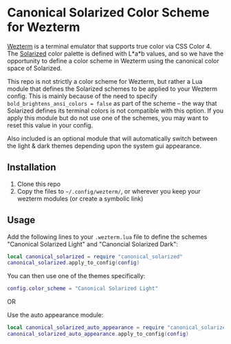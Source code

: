 # Canonical Solarized Color Scheme for Wezterm
[Wezterm](https://wezfurlong.org/wezterm/) is a terminal emulator that supports true color via CSS Color 4. The [Solarized](https://ethanschoonover.com/solarized/) color palette is defined with L\*a\*b values, and so we have the opportunity to define a color scheme in Wezterm using the canonical color space of Solarized.

This repo is not strictly a color scheme for Wezterm, but rather a Lua module that defines the Solarized schemes to be applied to your Wezterm config. This is mainly because of the need to specify `bold_brightens_ansi_colors = false` as part of the scheme – the way that Solarized defines its terminal colors is not compatible with this option. If you apply this module but do not use one of the schemes, you may want to reset this value in your config.

Also included is an optional module that will automatically switch between the light & dark themes depending upon the system gui appearance.

## Installation
1. Clone this repo
2. Copy the files to `~/.config/wezterm/`, or wherever you keep your wezterm modules (or create a symbolic link)

## Usage
Add the following lines to your `.wezterm.lua` file to define the schemes "Canonical Solarized Light" and "Canoncial Solarized Dark":
```lua
local canonical_solarized = require "canonical_solarized"
canonical_solarized.apply_to_config(config)
```

You can then use one of the themes specifically:
```lua
config.color_scheme = "Canonical Solarized Light"
```

OR

Use the auto appearance module:
```lua
local canonical_solarized_auto_appearance = require "canonical_solarized_auto_appearance"
canonical_solarized_auto_appearance.apply_to_config(config)
```
